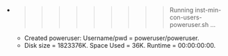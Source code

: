 * >>>>>>>>> Running inst-min-con-users-poweruser.sh ...
  * Created poweruser: Username/pwd = poweruser/poweruser.
  * Disk size = 1823376K. Space Used = 36K. Runtime = 00:00:00:00.
